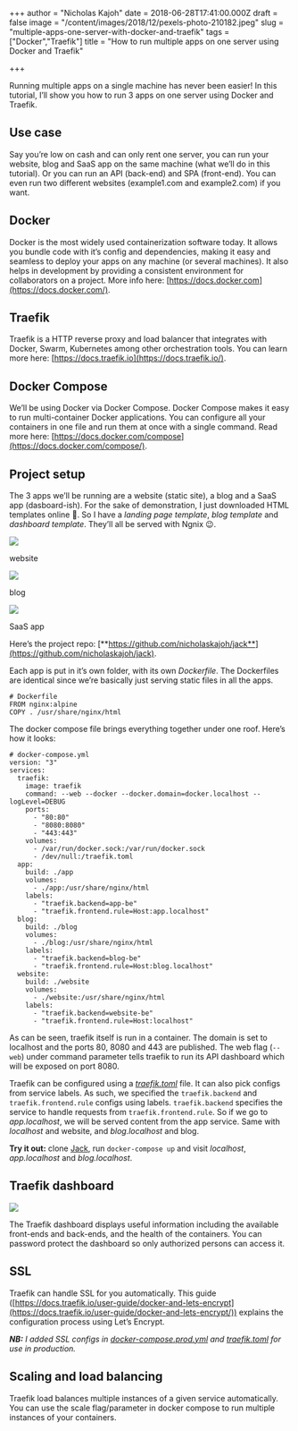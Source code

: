 +++
author = "Nicholas Kajoh"
date = 2018-06-28T17:41:00.000Z
draft = false
image = "/content/images/2018/12/pexels-photo-210182.jpeg"
slug = "multiple-apps-one-server-with-docker-and-traefik"
tags = ["Docker","Traefik"]
title = "How to run multiple apps on one server using Docker and Traefik"

+++


Running multiple apps on a single machine has never been easier! In this tutorial, I’ll show you how to run 3 apps on one server using Docker and Traefik.

Use case
--------

Say you’re low on cash and can only rent one server, you can run your website, blog and SaaS app on the same machine (what we’ll do in this tutorial). Or you can run an API (back-end) and SPA (front-end). You can even run two different websites (example1.com and example2.com) if you want.

Docker
------

Docker is the most widely used containerization software today. It allows you bundle code with it’s config and dependencies, making it easy and seamless to deploy your apps on any machine (or several machines). It also helps in development by providing a consistent environment for collaborators on a project. More info here: [https://docs.docker.com](https://docs.docker.com/).

Traefik
-------

Traefik is a HTTP reverse proxy and load balancer that integrates with Docker, Swarm, Kubernetes among other orchestration tools. You can learn more here: [https://docs.traefik.io](https://docs.traefik.io/).

Docker Compose
--------------

We’ll be using Docker via Docker Compose. Docker Compose makes it easy to run multi-container Docker applications. You can configure all your containers in one file and run them at once with a single command. Read more here: [https://docs.docker.com/compose](https://docs.docker.com/compose/).

Project setup
-------------

The 3 apps we’ll be running are a website (static site), a blog and a SaaS app (dasboard-ish). For the sake of demonstration, I just downloaded HTML templates online 👀. So I have a _landing page template_, _blog template_ and _dashboard template_. They’ll all be served with Ngnix 😉.

![](https://cdn-images-1.medium.com/max/800/1*koXKQcVKY4JzHWn44f0tdg.png)

website

![](https://cdn-images-1.medium.com/max/800/1*BgOyioSsTyUEb7cZ7FPzPQ.png)

blog

![](https://cdn-images-1.medium.com/max/800/1*MDwkYroQ_GtErST3OZHlfQ.png)

SaaS app

Here’s the project repo: [**https://github.com/nicholaskajoh/jack**](https://github.com/nicholaskajoh/jack).

Each app is put in it’s own folder, with its own _Dockerfile_. The Dockerfiles are identical since we’re basically just serving static files in all the apps.

    # Dockerfile
    FROM nginx:alpine
    COPY . /usr/share/nginx/html
    

The docker compose file brings everything together under one roof. Here’s how it looks:

    # docker-compose.yml
    version: "3"
    services:
      traefik:
        image: traefik
        command: --web --docker --docker.domain=docker.localhost --logLevel=DEBUG
        ports:
          - "80:80"
          - "8080:8080"
          - "443:443"
        volumes:
          - /var/run/docker.sock:/var/run/docker.sock
          - /dev/null:/traefik.toml
      app:
        build: ./app
        volumes:
          - ./app:/usr/share/nginx/html
        labels:
          - "traefik.backend=app-be"
          - "traefik.frontend.rule=Host:app.localhost"
      blog:
        build: ./blog
        volumes:
          - ./blog:/usr/share/nginx/html
        labels:
          - "traefik.backend=blog-be"
          - "traefik.frontend.rule=Host:blog.localhost"
      website:
        build: ./website
        volumes:
          - ./website:/usr/share/nginx/html
        labels:
          - "traefik.backend=website-be"
          - "traefik.frontend.rule=Host:localhost"
    

As can be seen, traefik itself is run in a container. The domain is set to localhost and the ports 80, 8080 and 443 are published. The web flag (`--web`) under command parameter tells traefik to run its API dashboard which will be exposed on port 8080.

Traefik can be configured using a [_traefik.toml_](https://github.com/nicholaskajoh/jack/blob/master/traefik/traefik.toml) file. It can also pick configs from service labels. As such, we specified the `traefik.backend` and `traefik.frontend.rule` configs using labels. `traefik.backend` specifies the service to handle requests from `traefik.frontend.rule`. So if we go to _app.localhost_, we will be served content from the app service. Same with _localhost_ and website, and _blog.localhost_ and blog.

**Try it out:** clone [Jack](https://github.com/nicholaskajoh/jack), run `docker-compose up` and visit _localhost_, _app.localhost_ and _blog.localhost_.

Traefik dashboard
-----------------

![](https://cdn-images-1.medium.com/max/800/1*9LsK-LbgDQ0_tFTmjNAdEw.png)

The Traefik dashboard displays useful information including the available front-ends and back-ends, and the health of the containers. You can password protect the dashboard so only authorized persons can access it.

SSL
---

Traefik can handle SSL for you automatically. This guide ([https://docs.traefik.io/user-guide/docker-and-lets-encrypt](https://docs.traefik.io/user-guide/docker-and-lets-encrypt/)) explains the configuration process using Let’s Encrypt.

**_NB:_** _I added SSL configs in_ [_docker-compose.prod.yml_](https://github.com/nicholaskajoh/jack/blob/master/docker-compose.prod.yml) _and_ [_traefik.toml_](https://github.com/nicholaskajoh/jack/blob/master/traefik/traefik.toml) _for use in production._

Scaling and load balancing
--------------------------

Traefik load balances multiple instances of a given service automatically. You can use the scale flag/parameter in docker compose to run multiple instances of your containers.